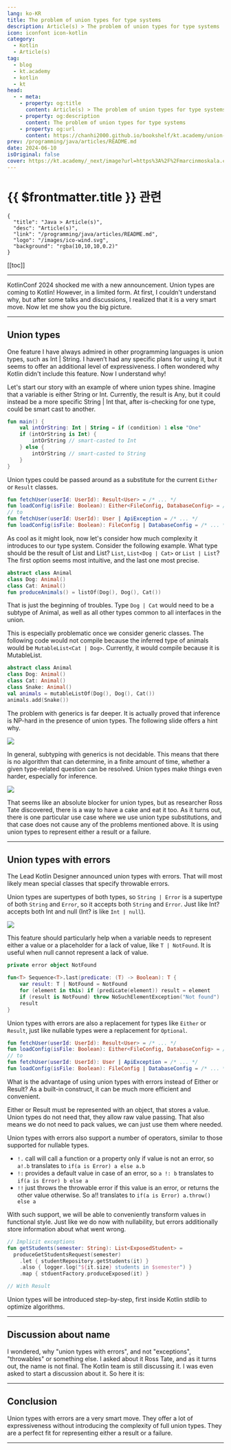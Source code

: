 ```yaml
---
lang: ko-KR
title: The problem of union types for type systems
description: Article(s) > The problem of union types for type systems
icon: iconfont icon-kotlin
category: 
  - Kotlin
  - Article(s)
tag: 
  - blog
  - kt.academy
  - kotlin
  - kt
head:
  - - meta:
    - property: og:title
      content: Article(s) > The problem of union types for type systems
    - property: og:description
      content: The problem of union types for type systems
    - property: og:url
      content: https://chanhi2000.github.io/bookshelf/kt.academy/union-types-into.html
prev: /programming/java/articles/README.md
date: 2024-06-10
isOriginal: false
cover: https://kt.academy/_next/image?url=https%3A%2F%2Fmarcinmoskala.com%2Fkt-academy-articles%2Fimages%2Funion-types-intro-cover.jpg&w=576&q=75
---
```


# {{ $frontmatter.title }} 관련

```component VPCard
{
  "title": "Java > Article(s)",
  "desc": "Article(s)",
  "link": "/programming/java/articles/README.md",
  "logo": "/images/ico-wind.svg",
  "background": "rgba(10,10,10,0.2)"
}
```

[[toc]]

---

<SiteInfo
  name="The problem of union types for type systems"
  desc="Why union types are not such a good idea for static type systems."
  url="https://kt.academy/article/union-types-into"
  logo="https://kt.academy/logo.png"
  preview="https://kt.academy/_next/image?url=https%3A%2F%2Fmarcinmoskala.com%2Fkt-academy-articles%2Fimages%2Funion-types-intro-cover.jpg&w=576&q=75"/>

KotlinConf 2024 shocked me with a new announcement. Union types are coming to Kotlin! However, in a limited form. At first, I couldn't understand why, but after some talks and discussions, I realized that it is a very smart move. Now let me show you the big picture.

---

## Union types

One feature I have always admired in other programming languages is union types, such as Int | String. I haven’t had any specific plans for using it, but it seems to offer an additional level of expressiveness. I often wondered why Kotlin didn't include this feature. Now I understand why!

Let's start our story with an example of where union types shine. Imagine that a variable is either String or Int. Currently, the result is Any, but it could instead be a more specific String | Int that, after is-checking for one type, could be smart cast to another.

```kotlin
fun main() {
    val intOrString: Int | String = if (condition) 1 else "One"
    if (intOrString is Int) {
        intOrString // smart-casted to Int
    } else {
        intOrString // smart-casted to String
    }
}
```

Union types could be passed around as a substitute for the current `Either` or `Result` classes.

```kotlin
fun fetchUser(userId: UserId): Result<User> = /* ... */
fun loadConfig(isFile: Boolean): Either<FileConfig, DatabaseConfig> = /* ... */
// to
fun fetchUser(userId: UserId): User | ApiException = /* ... */
fun loadConfig(isFile: Boolean): FileConfig | DatabaseConfig = /* ... */ 
```

As cool as it might look, now let's consider how much complexity it introduces to our type system. Consider the following example. What type should be the result of List and List? `List`, `List<Dog | Cat>` or `List | List`? The first option seems most intuitive, and the last one most precise.

```kotlin
abstract class Animal
class Dog: Animal()
class Cat: Animal()
fun produceAnimals() = listOf(Dog(), Dog(), Cat())
```

That is just the beginning of troubles. Type `Dog | Cat` would need to be a subtype of Animal, as well as all other types common to all interfaces in the union.

This is especially problematic once we consider generic classes. The following code would not compile because the inferred type of animals would be `MutableList<Cat | Dog>`. Currently, it would compile because it is MutableList.

```kotlin
abstract class Animal
class Dog: Animal()
class Cat: Animal()
class Snake: Animal()
val animals = mutableListOf(Dog(), Dog(), Cat())
animals.add(Snake())
```

The problem with generics is far deeper. It is actually proved that inference is NP-hard in the presence of union types. The following slide offers a hint why.

![](https://kt.academy/_next/image?url=https%3A%2F%2Fmarcinmoskala.com%2Fkt-academy-articles%2Fimages%2Funion-types-intro-NP-hard.png&w=576&q=75)

In general, subtyping with generics is not decidable. This means that there is no algorithm that can determine, in a finite amount of time, whether a given type-related question can be resolved. Union types make things even harder, especially for inference.

![](https://kt.academy/_next/image?url=https%3A%2F%2Fmarcinmoskala.com%2Fkt-academy-articles%2Fimages%2Funion-types-intro-undecidable.png&w=576&q=75)

That seems like an absolute blocker for union types, but as researcher Ross Tate discovered, there is a way to have a cake and eat it too. As it turns out, there is one particular use case where we use union type substitutions, and that case does not cause any of the problems mentioned above. It is using union types to represent either a result or a failure.

---

## Union types with errors

The Lead Kotlin Designer announced union types with errors. That will most likely mean special classes that specify throwable errors.

Union types are supertypes of both types, so `String | Error` is a supertype of both `String` and `Error`, so it accepts both `String` and `Error`. Just like Int? accepts both Int and null (Int? is like `Int | null`).


![](https://kt.academy/_next/image?url=https%3A%2F%2Fmarcinmoskala.com%2Fkt-academy-articles%2Fimages%2Funion-types-error-type.png&w=576&q=75) <!-- TODO: mermaid로 작성 -->

This feature should particularly help when a variable needs to represent either a value or a placeholder for a lack of value, like `T | NotFound`. It is useful when null cannot represent a lack of value.

```kotlin
private error object NotFound

fun<T> Sequence<T>.last(predicate: (T) -> Boolean): T {
    var result: T | NotFound = NotFound
    for (element in this) if (predicate(element)) result = element
    if (result is NotFound) throw NoSuchElementException("Not found")
    result
}
```

Union types with errors are also a replacement for types like `Either` or `Result`, just like nullable types were a replacement for `Optional`.


```kotlin
fun fetchUser(userId: UserId): Result<User> = /* ... */
fun loadConfig(isFile: Boolean): Either<FileConfig, DatabaseConfig> = /* ... */
// to
fun fetchUser(userId: UserId): User | ApiException = /* ... */
fun loadConfig(isFile: Boolean): FileConfig | DatabaseConfig = /* ... */ 
```

What is the advantage of using union types with errors instead of Either or Result? As a built-in construct, it can be much more efficient and convenient.

Either or Result must be represented with an object, that stores a value. Union types do not need that, they allow raw value passing. That also means we do not need to pack values, we can just use them where needed.

Union types with errors also support a number of operators, similar to those supported for nullable types.

- `!.` call will call a function or a property only if value is not an error, so `a!.b` translates to `if(a is Error) a else a.b`
- `!:` provides a default value in case of an error, so `a !: b` translates to `if(a is Error) b else a`
- `!!` just throws the throwable error if this value is an error, or returns the other value otherwise. So a!! translates to `if(a is Error) a.throw() else a`

With such support, we will be able to conveniently transform values in functional style. Just like we do now with nullability, but errors additionally store information about what went wrong.

```kotlin
// Implicit exceptions
fun getStudents(semester: String): List<ExposedStudent> =
  produceGetStudentsRequest(semester)
    .let { studentRepository.getStudents(it) }
    .also { logger.log("${it.size} students in $semester") }
    .map { stduentFactory.produceExposed(it) }

// With Result
```

Union types will be introduced step-by-step, first inside Kotlin stdlib to optimize algorithms.

---

## Discussion about name

I wondered, why "union types with errors", and not "exceptions", "throwables" or something else. I asked about it Ross Tate, and as it turns out, the name is not final. The Kotlin team is still discussing it. I was even asked to start a discussion about it. So here it is:

---

## Conclusion

Union types with errors are a very smart move. They offer a lot of expressiveness without introducing the complexity of full union types. They are a perfect fit for representing either a result or a failure.

---

<TagLinks />